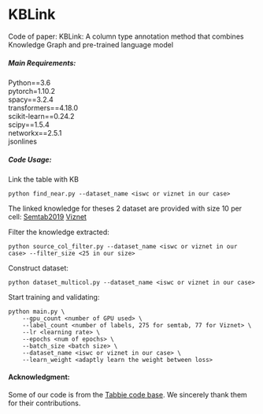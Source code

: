 # KBLink
Code of paper: KBLink: A column type annotation method that combines Knowledge Graph and pre-trained language model

##### Main Requirements:
Python==3.6  
pytorch=1.10.2  
spacy==3.2.4  
transformers==4.18.0  
scikit-learn==0.24.2  
scipy==1.5.4  
networkx==2.5.1  
jsonlines

##### Code Usage:
Link the table with KB

```
python find_near.py --dataset_name <iswc or viznet in our case>
```

The linked knowledge for theses 2 dataset are provided with size 10 per cell:
[Semtab2019](https://hkustconnect-my.sharepoint.com/:u:/g/personal/ywangnx_connect_ust_hk/EccsTGgIbO9Mpz-EgKuInbcBypnZEQEc7EVGLVF13MIxRw?e=Bf3pS7)
[Viznet](https://hkustconnect-my.sharepoint.com/:u:/g/personal/ywangnx_connect_ust_hk/EVR1F6SqxJ1EteoBfPb23n4BR_ZJAO-Vs4lAGflxLMcSjA?e=WRF7Am)

Filter the knowledge extracted:

```
python source_col_filter.py --dataset_name <iswc or viznet in our case> --filter_size <25 in our size>
```

Construct dataset:
```
python dataset_multicol.py --dataset_name <iswc or viznet in our case>
```

Start training and validating:
```
python main.py \
    --gpu_count <number of GPU used> \
    --label_count <number of labels, 275 for semtab, 77 for Viznet> \
    --lr <learning rate> \
    --epochs <num of epochs> \
    --batch_size <batch size> \
    --dataset_name <iswc or viznet in our case> \
    --learn_weight <adaptly learn the weight between loss>
```

#### Acknowledgment:
Some of our code is from the [Tabbie code base](https://github.com/SFIG611/tabbie). We sincerely thank them for their contributions.


